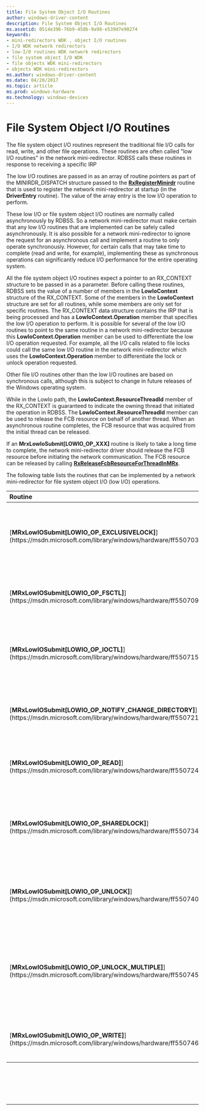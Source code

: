 ```yaml
---
title: File System Object I/O Routines
author: windows-driver-content
description: File System Object I/O Routines
ms.assetid: 0514e396-76b9-458b-9a98-e539d7e90274
keywords:
- mini-redirectors WDK , object I/O routines
- I/O WDK network redirectors
- low-I/O routines WDK network redirectors
- file system object I/O WDK
- file objects WDK mini-redirectors
- objects WDK mini-redirectors
ms.author: windows-driver-content
ms.date: 04/20/2017
ms.topic: article
ms.prod: windows-hardware
ms.technology: windows-devices
---
```


# File System Object I/O Routines


The file system object I/O routines represent the traditional file I/O calls for read, write, and other file operations. These routines are often called "low I/O routines" in the network mini-redirector. RDBSS calls these routines in response to receiving a specific IRP

The low I/O routines are passed in as an array of routine pointers as part of the MINIRDR\_DISPATCH structure passed to the [**RxRegisterMinirdr**](https://msdn.microsoft.com/library/windows/hardware/ff554693) routine that is used to register the network mini-redirector at startup (in the **DriverEntry** routine). The value of the array entry is the low I/O operation to perform.

These low I/O or file system object I/O routines are normally called asynchronously by RDBSS. So a network mini-redirector must make certain that any low I/O routines that are implemented can be safely called asynchronously. It is also possible for a network mini-redirector to ignore the request for an asynchronous call and implement a routine to only operate synchronously. However, for certain calls that may take time to complete (read and write, for example), implementing these as synchronous operations can significantly reduce I/O performance for the entire operating system.

All the file system object I/O routines expect a pointer to an RX\_CONTEXT structure to be passed in as a parameter. Before calling these routines, RDBSS sets the value of a number of members in the **LowIoContext** structure of the RX\_CONTEXT. Some of the members in the **LowIoContext** structure are set for all routines, while some members are only set for specific routines. The RX\_CONTEXT data structure contains the IRP that is being processed and has a **LowIoContext.Operation** member that specifies the low I/O operation to perform. It is possible for several of the low I/O routines to point to the same routine in a network mini-redirector because this **LowIoContext.Operation** member can be used to differentiate the low I/O operation requested. For example, all the I/O calls related to file locks could call the same low I/O routine in the network mini-redirector which uses the **LowIoContext.Operation** member to differentiate the lock or unlock operation requested.

Other file I/O routines other than the low I/O routines are based on synchronous calls, although this is subject to change in future releases of the Windows operating system.

While in the LowIo path, the **LowIoContext.ResourceThreadId** member of the RX\_CONTEXT is guaranteed to indicate the owning thread that initiated the operation in RDBSS. The **LowIoContext.ResourceThreadId** member can be used to release the FCB resource on behalf of another thread. When an asynchronous routine completes, the FCB resource that was acquired from the initial thread can be released.

If an **MrxLowIoSubmit\[LOWIO\_OP\_XXX\]** routine is likely to take a long time to complete, the network mini-redirector driver should release the FCB resource before initiating the network communication. The FCB resource can be released by calling [**RxReleaseFcbResourceForThreadInMRx**](https://msdn.microsoft.com/library/windows/hardware/ff554694).

The following table lists the routines that can be implemented by a network mini-redirector for file system object I/O (low I/O) operations.

<table>
<colgroup>
<col width="50%" />
<col width="50%" />
</colgroup>
<thead>
<tr class="header">
<th align="left">Routine</th>
<th align="left">Description</th>
</tr>
</thead>
<tbody>
<tr class="odd">
<td align="left">[<strong>MRxLowIOSubmit[LOWIO_OP_EXCLUSIVELOCK]</strong>](https://msdn.microsoft.com/library/windows/hardware/ff550703)</td>
<td align="left"><p>RDBSS calls this routine to request that a network mini-redirector open an exclusive lock on a file object. RDBSS issues this call in response to receiving an IRP_MJ_LOCK_CONTROL with a minor code of IRP_MN_LOCK and IrpSp-&gt;Flags has the SL_EXCLUSIVE_LOCK bit set.</p></td>
</tr>
<tr class="even">
<td align="left">[<strong>MRxLowIOSubmit[LOWIO_OP_FSCTL]</strong>](https://msdn.microsoft.com/library/windows/hardware/ff550709)</td>
<td align="left"><p>RDBSS calls this routine to pass a file system control request to the network mini-redirector. RDBSS issues this call in response to receiving an IRP_MJ_FILE_SYSTEM_CONTROL.</p></td>
</tr>
<tr class="odd">
<td align="left">[<strong>MRxLowIOSubmit[LOWIO_OP_IOCTL]</strong>](https://msdn.microsoft.com/library/windows/hardware/ff550715)</td>
<td align="left"><p>RDBSS calls this routine to pass an I/O system control request to the network mini-redirector. RDBSS issues this call in response to receiving an IRP_MJ_DEVICE_CONTROL or IRP_MJ_INTERNAL_DEVICE_CONTROL..</p></td>
</tr>
<tr class="even">
<td align="left">[<strong>MRxLowIOSubmit[LOWIO_OP_NOTIFY_CHANGE_DIRECTORY]</strong>](https://msdn.microsoft.com/library/windows/hardware/ff550721)</td>
<td align="left"><p>RDBSS calls this routine to issue a request to the network mini-redirector for a directory change notification operation. RDBSS issues this call in response to receiving an IRP_MJ_DIRECTORY_CONTROL.</p></td>
</tr>
<tr class="odd">
<td align="left">[<strong>MRxLowIOSubmit[LOWIO_OP_READ]</strong>](https://msdn.microsoft.com/library/windows/hardware/ff550724)</td>
<td align="left"><p>RDBSS calls this routine to issue a read request to the network mini-redirector. RDBSS issues this call in response to receiving an IRP_MJ_READ.</p></td>
</tr>
<tr class="even">
<td align="left">[<strong>MRxLowIOSubmit[LOWIO_OP_SHAREDLOCK]</strong>](https://msdn.microsoft.com/library/windows/hardware/ff550734)</td>
<td align="left"><p>RDBSS calls this routine to request that a network redirector open a shared lock on a file object. RDBSS issues this call in response to receiving an IRP_MJ_LOCK_CONTROL with a minor code of IRP_MN_LOCK and IrpSp-&gt;Flags does not have the SL_EXCLUSIVE_LOCK bit set.</p></td>
</tr>
<tr class="odd">
<td align="left">[<strong>MRxLowIOSubmit[LOWIO_OP_UNLOCK]</strong>](https://msdn.microsoft.com/library/windows/hardware/ff550740)</td>
<td align="left"><p>RDBSS calls this routine to request that a network mini-redirector remove a single lock on a file object. RDBSS issues this call in response to receiving an IRP_MJ_LOCK_CONTROL with a minor code of IRP_MN_UNLOCK_SINGLE.</p></td>
</tr>
<tr class="even">
<td align="left">[<strong>MRxLowIOSubmit[LOWIO_OP_UNLOCK_MULTIPLE]</strong>](https://msdn.microsoft.com/library/windows/hardware/ff550745)</td>
<td align="left"><p>RDBSS calls this routine to request that the network mini-redirector remove multiple locks held on a file object. RDBSS issues this call in response to receiving an IRP_MJ_LOCK_CONTROL with a minor code of IRP_MN_UNLOCK_ALL or IRP_MN_UNLOCK_ALL_BY_KEY. The byte ranges to be unlocked are specified in the <strong>LowIoContext.ParamsFor.Locks.LockList</strong> member of the RX_CONTEXT.</p></td>
</tr>
<tr class="odd">
<td align="left">[<strong>MRxLowIOSubmit[LOWIO_OP_WRITE]</strong>](https://msdn.microsoft.com/library/windows/hardware/ff550746)</td>
<td align="left"><p>RDBSS calls this routine to issue a write request to the network mini-redirector. RDBSS issues this call in response to receiving an IRP_MJ_WRITE.</p></td>
</tr>
</tbody>
</table>

 

 

 


--------------------


